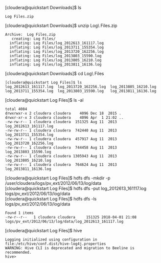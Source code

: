[cloudera@quickstart Downloads]$ ls
~~~
Log Files.zip
~~~
[cloudera@quickstart Downloads]$ unzip Log\ Files.zip 
~~~
Archive:  Log Files.zip
   creating: Log Files/
  inflating: Log Files/log_2012613_161117.log  
  inflating: Log Files/log_2013711_155354.log  
  inflating: Log Files/log_2013720_162256.log  
  inflating: Log Files/log_2013803_15590.log  
  inflating: Log Files/log_2013805_16210.log  
  inflating: Log Files/log_2013811_16136.log  
~~~
[cloudera@quickstart Downloads]$ cd Log\ Files
~~~
[cloudera@quickstart Log Files]$ ls
log_2012613_161117.log  log_2013720_162256.log  log_2013805_16210.log
log_2013711_155354.log  log_2013803_15590.log   log_2013811_16136.log
~~~
[cloudera@quickstart Log Files]$ ls -al
~~~
total 4084
drwxrwxr-x 2 cloudera cloudera    4096 Dec 18  2015 .
drwxr-xr-x 3 cloudera cloudera    4096 Apr  1 21:02 ..
-rw-rw-r-- 1 cloudera cloudera  151325 Aug 11  2013 log_2012613_161117.log
-rw-rw-r-- 1 cloudera cloudera  742440 Aug 11  2013 log_2013711_155354.log
-rw-rw-r-- 1 cloudera cloudera  457917 Aug 11  2013 log_2013720_162256.log
-rw-rw-r-- 1 cloudera cloudera  744458 Aug 11  2013 log_2013803_15590.log
-rw-rw-r-- 1 cloudera cloudera 1305943 Aug 11  2013 log_2013805_16210.log
-rw-rw-r-- 1 cloudera cloudera  764624 Aug 11  2013 log_2013811_16136.log
~~~
[cloudera@quickstart Log Files]$ hdfs dfs -mkdir -p /user/cloudera/logs/pv_ext/2012/06/13/log/data   
[cloudera@quickstart Log Files]$ hdfs dfs -put log_2012613_161117.log logs/pv_ext/2012/06/13/log/data  
[cloudera@quickstart Log Files]$ hdfs dfs -ls logs/pv_ext/2012/06/13/log/data  
~~~
Found 1 items
-rw-r--r--   1 cloudera cloudera     151325 2018-04-01 21:08 logs/pv_ext/2012/06/13/log/data/log_2012613_161117.log
~~~
[cloudera@quickstart Log Files]$ hive
~~~
Logging initialized using configuration in file:/etc/hive/conf.dist/hive-log4j.properties
WARNING: Hive CLI is deprecated and migration to Beeline is recommended.
hive> 
~~~
